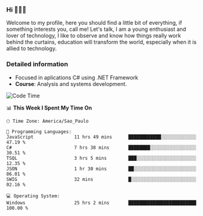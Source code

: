 


### Hi 🙋🏽‍♂️

Welcome to my profile, here you should find a little bit of everything, if something interests you, call me! Let's talk,
I am a young enthusiast and lover of technology, I like to observe and know how things really work behind the curtains, 
education will transform the world, especially when it is allied to technology.

### Detailed information
* Focused in aplications C# using .NET Framework
* **Course**: Analysis and systems development.

<!--START_SECTION:waka-->
![Code Time](http://img.shields.io/badge/Code%20Time-418%20hrs%2030%20mins-blue)

📊 **This Week I Spent My Time On** 

```text
🕑︎ Time Zone: America/Sao_Paulo

💬 Programming Languages: 
JavaScript               11 hrs 49 mins      ████████████░░░░░░░░░░░░░   47.19 % 
C#                       7 hrs 38 mins       ████████░░░░░░░░░░░░░░░░░   30.51 % 
TSQL                     3 hrs 5 mins        ███░░░░░░░░░░░░░░░░░░░░░░   12.35 % 
JSON                     1 hr 30 mins        ██░░░░░░░░░░░░░░░░░░░░░░░   06.01 % 
SWIG                     32 mins             █░░░░░░░░░░░░░░░░░░░░░░░░   02.16 % 

💻 Operating System: 
Windows                  25 hrs 2 mins       █████████████████████████   100.00 % 
```


<!--END_SECTION:waka-->


